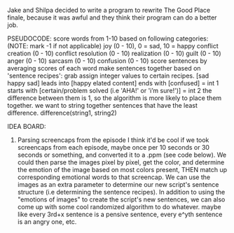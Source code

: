 Jake and Shilpa decided to write a program to rewrite The Good Place finale, because it was awful and they think their program can do a better job.

PSEUDOCODE:
score words from 1-10 based on following categories: (NOTE: mark -1 if not applicable)
  joy (0 - 10), 0 = sad, 10 = happy
  conflict creation (0 - 10)
  conflict resolution (0 - 10)
  realization (0 - 10)
  guilt (0 - 10)
  anger (0 - 10)
  sarcasm (0 - 10)
  confusion (0 - 10)
score sentences by averaging scores of each word
make sentences together based on 'sentence recipes': grab 
  assign integer values to certain recipes. 
  [sad happy sad]
  leads into [happy elated content]
  ends with [confused] = int 1
  starts with [certain/problem solved (i.e 'AHA!' or 'i’m sure!')] = int 2
  the difference between them is 1, so the algorithm is more likely to place them together. we want to string together sentences that have the least difference.
  difference(string1, string2)


IDEA BOARD:

1. Parsing screencaps from the episode
I think it'd be cool if we took screencaps from each episode, maybe once per 10 seconds or 30 seconds or something, and converted it to a .ppm (see code below). We could then parse the images pixel by pixel, get the color, and determine the emotion of the image based on most colors present, THEN match up corresponding emotional words to that screencap.
We can use the images as an extra parameter to determine our new script's sentence structure (i.e determining the sentence recipes).
In addition to using the "emotions of images" to create the script's new sentences, we can also come up with some cool randomized algorithm to do whatever. maybe like every 3rd+x sentence is a pensive sentence, every e^yth sentence is an angry one, etc.
